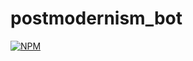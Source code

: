 # postmodernism_bot
[![NPM](https://nodei.co/npm/postmodernism_bot.png)](https://nodei.co/npm/postmodernism_bot/)
